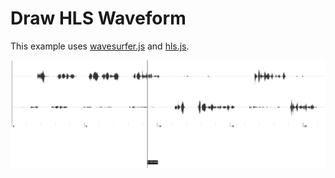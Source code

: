 # Draw HLS Waveform

This example uses
[wavesurfer.js](https://github.com/katspaugh/wavesurfer.js) and [hls.js](https://github.com/video-dev/hls.js).

![](./screenshot.png)
